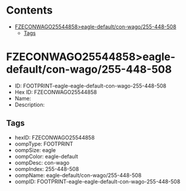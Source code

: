 



Contents
========

* [FZECONWAGO25544858>eagle-default/con-wago/255-448-508](#fzeconwago25544858eagle-defaultcon-wago255-448-508)
	* [Tags](#tags)

# FZECONWAGO25544858>eagle-default/con-wago/255-448-508

- ID: FOOTPRINT-eagle-eagle-default-con-wago-255-448-508
- Hex ID: FZECONWAGO25544858
- Name: 
- Description: 

## Tags

- hexID: FZECONWAGO25544858
- oompType: FOOTPRINT
- oompSize: eagle
- oompColor: eagle-default
- oompDesc: con-wago
- oompIndex: 255-448-508
- oompName: eagle-default/con-wago/255-448-508
- oompID: FOOTPRINT-eagle-eagle-default-con-wago-255-448-508

